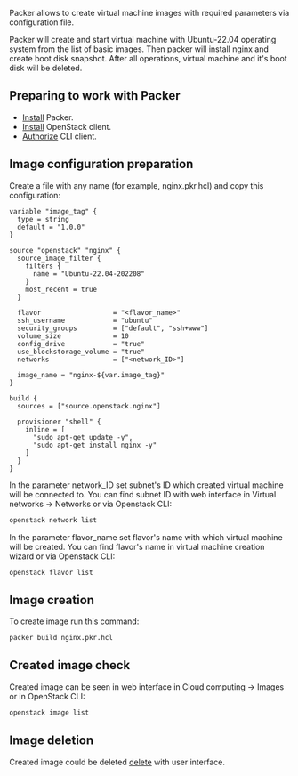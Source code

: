 Packer allows to create virtual machine images with required parameters via configuration file.

Packer will create and start virtual machine with Ubuntu-22.04 operating system from the list of basic images. Then packer will install nginx and create boot disk snapshot. After all operations, virtual machine and it's boot disk will be deleted.

## Preparing to work with Packer

* [Install](https://developer.hashicorp.com/packer/tutorials/docker-get-started/get-started-install-cli) Packer.
* [Install](../../../../additionals/account/project/cli/setup/) OpenStack client.
* [Authorize](../../../../additionals/account/project/cli/authorization/) CLI client.

## Image configuration preparation

Create a file with any name (for example, nginx.pkr.hcl) and copy this configuration:

```hcl
variable "image_tag" {
  type = string
  default = "1.0.0"
}

source "openstack" "nginx" {
  source_image_filter {
    filters {
      name = "Ubuntu-22.04-202208"
    }
    most_recent = true
  }

  flavor                  = "<flavor_name>"
  ssh_username            = "ubuntu"
  security_groups         = ["default", "ssh+www"]
  volume_size             = 10
  config_drive            = "true"
  use_blockstorage_volume = "true"
  networks                = ["<network_ID>"]

  image_name = "nginx-${var.image_tag}"
}

build {
  sources = ["source.openstack.nginx"]

  provisioner "shell" {
    inline = [
      "sudo apt-get update -y",
      "sudo apt-get install nginx -y"
    ]
  }
}
```

In the parameter network_ID set subnet's ID which created virtual machine will be connected to. You can find subnet ID with web interface in Virtual networks → Networks or via Openstack CLI:

```bash
openstack network list
```

In the parameter flavor_name set flavor's name with which virtual machine will be created. You can find flavor's name in virtual machine creation wizard or via Openstack CLI:

```bash
openstack flavor list
```

## Image creation

To create image run this command:

```bash
packer build nginx.pkr.hcl
```

## Created image check

Created image can be seen in web interface in Cloud computing → Images or in OpenStack CLI:

```bash
openstack image list
```

## Image deletion

Created image could be deleted [delete](../delete-image/) with user interface.